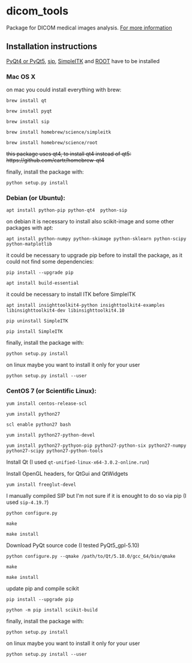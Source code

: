 # dicom_tools

Package for DICOM medical images analysis.
[For more information](http://www.roma1.infn.it/~mancinit/?action=Software/dicom_tool)

## Installation instructions

[PyQt4 or PyQt5](https://sourceforge.net/projects/pyqt/), [sip](https://www.riverbankcomputing.com/software/sip/download), [SimpleITK](http://www.simpleitk.org/)  and [ROOT](https://root.cern.ch/) have to be installed


### Mac OS X

on mac you could install everything with brew:

`brew install qt`

`brew install pyqt`

`brew install sip`

`brew install homebrew/science/simpleitk`

`brew install homebrew/science/root`

<strike>
this package uses qt4, to install qt4 instead of qt5:
https://github.com/cartr/homebrew-qt4
</strike>

finally, install the package with:

`python setup.py install`

### Debian (or Ubuntu):

`apt install python-pip python-qt4  python-sip`

on debian it is necessary to install also scikit-image and some other packages with apt:

`apt install python-numpy python-skimage python-sklearn python-scipy python-matplotlib`

it could be necessary to upgrade pip before to install the package, as it could not find some dependencies:

`pip install --upgrade pip`

`apt install build-essential`

it could be necessary to install ITK before SimpleITK

`apt install insighttoolkit4-python insighttoolkit4-examples libinsighttoolkit4-dev libinsighttoolkit4.10`

`pip uninstall SimpleITK`

`pip install SimpleITK`

finally, install the package with:

`python setup.py install`

on linux maybe you want to install it only for your user

`python setup.py install --user`


### CentOS 7 (or Scientific Linux):

`yum install centos-release-scl`

 `yum install python27`

`scl enable python27 bash`

`yum install python27-python-devel`

`yum install python27-pythyon-pip python27-python-six python27-numpy python27-scipy python27-python-tools`

Install Qt (I used `qt-unified-linux-x64-3.0.2-online.run`)

Install OpenGL headers, for QtGui and QtWidgets

`yum install freeglut-devel`

I manually compiled SIP but I'm not sure if it is enought to do so via pip (I used `sip-4.19.7`)

`python configure.py`

`make`

`make install`

Download PyQt source code (I tested PyQt5_gpl-5.10)

`python configure.py --qmake /path/to/Qt/5.10.0/gcc_64/bin/qmake`

`make`

`make install`

update pip and compile scikit

`pip install --upgrade pip`

`python -m pip install scikit-build`

finally, install the package with:

`python setup.py install`

on linux maybe you want to install it only for your user

`python setup.py install --user`

